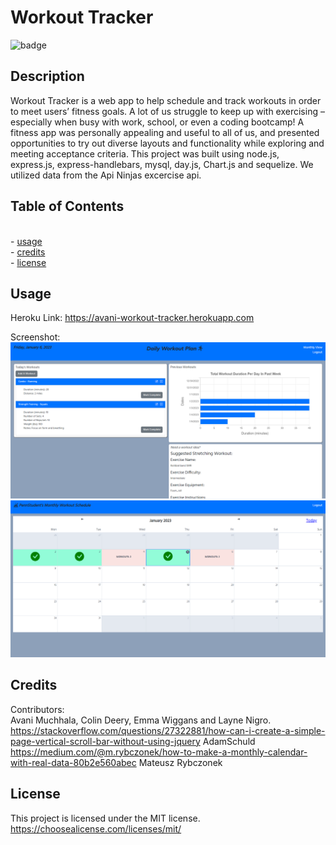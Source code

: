 # Workout Tracker

![badge](https://img.shields.io/badge/License-MIT-blue)

## Description

Workout Tracker is a web app to help schedule and track workouts in order to meet users’ fitness goals. A lot of us struggle to keep up with exercising – especially when busy with work, school, or even a coding bootcamp! A fitness app was personally appealing and useful to all of us, and presented opportunities to try out diverse layouts and functionality while exploring and meeting acceptance criteria. This project was built using node.js, express.js, express-handlebars, mysql, day.js, Chart.js and sequelize. We utilized data from the Api Ninjas excercise api.


## Table of Contents
<br>- [usage](#usage)
<br>- [credits](#credits)
<br>- [license](#license)

## Usage
Heroku Link: https://avani-workout-tracker.herokuapp.com

Screenshot: 
![link](./assets/image.png)
![link](./assets/image-calendar.png)

## Credits

Contributors: 
<br>Avani Muchhala, Colin Deery, Emma Wiggans and Layne Nigro.
<br>https://stackoverflow.com/questions/27322881/how-can-i-create-a-simple-page-vertical-scroll-bar-without-using-jquery AdamSchuld
<br>https://medium.com/@m.rybczonek/how-to-make-a-monthly-calendar-with-real-data-80b2e560abec Mateusz Rybczonek

## License

This project is licensed under the MIT license. https://choosealicense.com/licenses/mit/
